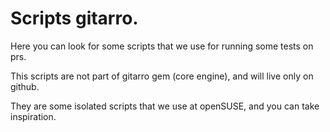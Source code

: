 # Scripts gitarro.

Here you can look for some scripts that we use for running some tests on prs.

This scripts are not part of gitarro gem (core engine), and will live only on github.

They are some isolated scripts that we use at openSUSE, and you can take inspiration.
